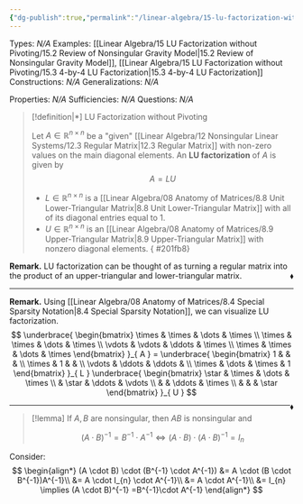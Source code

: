 ```yaml
---
{"dg-publish":true,"permalink":"/linear-algebra/15-lu-factorization-without-pivoting/15-1-lu-factorization-without-pivoting/","tags":["Type/Definition","Topic/Linear_Algebra"]}
---
```


Types: *N/A*
Examples: [[Linear Algebra/15 LU Factorization without Pivoting/15.2 Review of Nonsingular Gravity Model\|15.2 Review of Nonsingular Gravity Model]], [[Linear Algebra/15 LU Factorization without Pivoting/15.3 4-by-4 LU Factorization\|15.3 4-by-4 LU Factorization]]
Constructions: *N/A*
Generalizations: *N/A*

Properties: *N/A*
Sufficiencies: *N/A*
Questions: *N/A*

> [!definition|*] LU Factorization without Pivoting
> 
> Let $A \in \mathbb{R}^{n \times n}$ be a "given" [[Linear Algebra/12 Nonsingular Linear Systems/12.3 Regular Matrix\|12.3 Regular Matrix]] with non-zero values on the main diagonal elements. An **LU factorization** of $A$ is given by
> $$
> A = LU
> $$
> - $L \in \mathbb{R}^{n \times n}$ is a [[Linear Algebra/08 Anatomy of Matrices/8.8 Unit Lower-Triangular Matrix\|8.8 Unit Lower-Triangular Matrix]] with all of its diagonal entries equal to 1.
> - $U \in \mathbb{R}^{n \times n}$ is an [[Linear Algebra/08 Anatomy of Matrices/8.9 Upper-Triangular Matrix\|8.9 Upper-Triangular Matrix]] with nonzero diagonal elements.
{ #201fb8}


**Remark.** LU factorization can be thought of as turning a regular matrix into the product of an upper-triangular and lower-triangular matrix. 
 <span style='float:right;'>$\blacklozenge$</span>

---

**Remark.** Using [[Linear Algebra/08 Anatomy of Matrices/8.4 Special Sparsity Notation\|8.4 Special Sparsity Notation]], we can visualize LU factorization.
$$
\underbrace{ \begin{bmatrix}
\times & \times & \dots & \times \\
\times & \times & \dots & \times \\
\vdots & \vdots & \ddots & \times \\
\times & \times & \dots & \times
\end{bmatrix} }_{ A } = \underbrace{ \begin{bmatrix}
1 & &  &  \\
\times & 1 & & \\
\vdots & \ddots & \ddots &  \\
\times & \dots & \times & 1
\end{bmatrix} }_{ L } \underbrace{ \begin{bmatrix}
\star & \times & \dots & \times \\
 &  \star & \ddots & \vdots \\
 &  & \ddots & \times \\
 &  &  & \star
\end{bmatrix} }_{ U }
$$
 <span style='float:right;'>$\blacklozenge$</span>

---

> [!lemma] 
> If $A,B$ are nonsingular, then $AB$ is nonsingular and
> 
> $$
> (A \cdot B)^{-1} = B^{-1} \cdot A^{-1} \iff (A \cdot B) \cdot (A \cdot B)^{-1} = I_{n}
> $$

Consider:
$$
\begin{align*}
(A \cdot B) \cdot (B^{-1} \cdot A^{-1}) &= A \cdot (B \cdot B^{-1})A^{-1}\\
&= A \cdot I_{n} \cdot A^{-1}\\
&= A \cdot A^{-1}\\
&= I_{n} \implies (A \cdot B)^{-1} =B^{-1}\cdot A^{-1}
\end{align*}
$$
